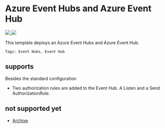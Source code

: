 # Azure Event Hubs and Azure Event Hub

<a href="https://portal.azure.com/#create/Microsoft.Template/uri/https%3A%2F%2Fraw.githubusercontent.com%2Fpascalnaber%2FEnterpriseARMTemplates%2Fmaster%2FResources%2FMicrosoft.Eventhub%2Fazuredeploy.json" target="_blank">
    <img src="http://azuredeploy.net/deploybutton.png"/>
</a>
<a href="http://armviz.io/#/?load=https%3A%2F%2Fraw.githubusercontent.com%2Fpascalnaber%2FEnterpriseARMTemplates%2Fmaster%2FResources%2FMicrosoft.Eventhub/azuredeploy.json" target="_blank">
    <img src="http://armviz.io/visualizebutton.png"/>
</a>

This template deploys an Azure Event Hubs and Azure Event Hub. 

`Tags: Event Hubs, Event Hub`

## supports

Besides the standard configuration

- Two authorization rules are added to the Event Hub. A Listen and a Send AuthorizationRule.

## not supported yet

- [Archive](https://docs.microsoft.com/en-us/azure/event-hubs/event-hubs-archive-overview)
